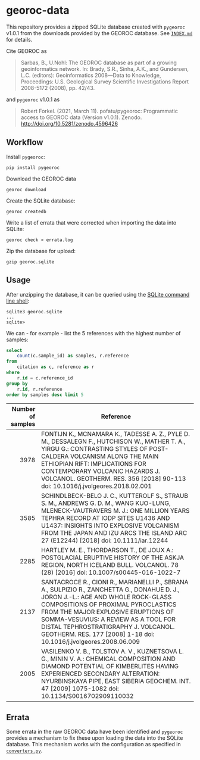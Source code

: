 # georoc-data

This repository provides a zipped SQLite database created with `pygeoroc` v1.0.1 from
the downloads provided by the GEOROC database.
See [`INDEX.md`](INDEX.md) for details.

Cite GEOROC as

> Sarbas, B., U.Nohl: The GEOROC database as part of a growing geoinformatics network. In: Brady, S.R., Sinha, A.K., and Gundersen, L.C. (editors): Geoinformatics 2008—Data to Knowledge, Proceedings: U.S. Geological Survey Scientific Investigations Report 2008-5172 (2008), pp. 42/43.

and `pygeoroc` v1.0.1 as

> Robert Forkel. (2021, March 11). pofatu/pygeoroc: Programmatic access to GEOROC data (Version v1.0.1). Zenodo. http://doi.org/10.5281/zenodo.4596426


## Workflow

Install `pygeoroc`:
```shell
pip install pygeoroc
```

Download the GEOROC data
```shell
georoc download
```

Create the SQLite database:
```shell
georoc createdb
```

Write a list of errata that were corrected when importing the data into SQLite:
```shell
georoc check > errata.log
```

Zip the database for upload:
```
gzip georoc.sqlite
```


## Usage

After unzipping the database, it can be queried using the
[SQLite command line shell](https://sqlite.org/cli.html):

```
sqlite3 georoc.sqlite
...
sqlite>
```

We can - for example - list the 5 references with the highest number of samples:

```sql
select
    count(c.sample_id) as samples, r.reference 
from
    citation as c, reference as r
where 
    r.id = c.reference_id
group by
    r.id, r.reference
order by samples desc limit 5
```

Number of samples | Reference
 ---:| ---
3978|FONTIJN K., MCNAMARA K., TADESSE A. Z., PYLE D. M., DESSALEGN F., HUTCHISON W., MATHER T. A., YIRGU G.:    CONTRASTING STYLES OF POST-CALDERA VOLCANISM ALONG THE MAIN ETHIOPIAN RIFT: IMPLICATIONS FOR CONTEMPORARY VOLCANIC HAZARDS  J. VOLCANOL. GEOTHERM. RES. 356   [2018] 90-113    doi: 10.1016/j.jvolgeores.2018.02.001
3585|SCHINDLBECK-BELO J. C., KUTTEROLF S., STRAUB S. M., ANDREWS G. D. M., WANG KUO-LUNG, MLENECK-VAUTRAVERS M. J.:    ONE MILLION YEARS TEPHRA RECORD AT IODP SITES U1436 AND U1437: INSIGHTS INTO EXPLOSIVE VOLCANISM FROM THE JAPAN AND IZU ARCS  THE ISLAND ARC 27 (E12244)  [2018]    doi: 10.1111/iar.12244
2285|HARTLEY M. E., THORDARSON T., DE JOUX A.:    POSTGLACIAL ERUPTIVE HISTORY OF THE ASKJA REGION, NORTH ICELAND  BULL. VOLCANOL. 78 (28)  [2016]    doi: 10.1007/s00445-016-1022-7
2137|SANTACROCE R., CIONI R., MARIANELLI P., SBRANA A., SULPIZIO R., ZANCHETTA G., DONAHUE D. J., JORON J.-L.:    AGE AND WHOLE ROCK-GLASS COMPOSITIONS OF PROXIMAL PYROCLASTICS FROM THE MAJOR EXPLOSIVE ERUPTIONS OF SOMMA-VESUVIUS: A REVIEW AS A TOOL FOR DISTAL TEPHROSTRATIGRAPHY  J. VOLCANOL. GEOTHERM. RES. 177   [2008] 1-18    doi: 10.1016/j.jvolgeores.2008.06.009
2005|VASILENKO V. B., TOLSTOV A. V., KUZNETSOVA L. G., MININ V. A.:    CHEMICAL COMPOSITION AND DIAMOND POTENTIAL OF KIMBERLITES HAVING EXPERIENCED SECONDARY ALTERATION: NYURBINSKAYA PIPE, EAST SIBERIA  GEOCHEM. INT. 47   [2009] 1075-1082    doi: 10.1134/S0016702909110032


## Errata

Some errata in the raw GEOROC data have been identified and `pygeoroc` provides a mechanism to fix these upon
loading the data into the SQLite database. This mechanism works with the configuration as specified in
[`converters.py`](converters.py).
